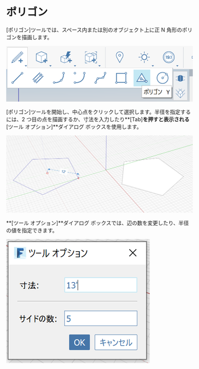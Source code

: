# ポリゴン

[ポリゴン]ツールでは、スペース内または別のオブジェクト上に正 N 角形のポリゴンを描画します。

![](../.gitbook/assets/image%20%289%29.png)

[ポリゴン]ツールを開始し、中心点をクリックして選択します。半径を指定するには、2 つ目の点を描画するか、寸法を入力したり**[Tab]**を押すと表示される**[ツール オプション]**ダイアログ ボックスを使用します。

![](../.gitbook/assets/image%20%287%29.png)

**[ツール オプション]**ダイアログ ボックスでは、辺の数を変更したり、半径の値を指定できます。

![](../.gitbook/assets/image.png)



